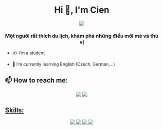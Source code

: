 <h1 align="center">Hi 👋, I'm Cien </h1>
<p align="center"><img src="https://img.icons8.com/color/48/000000/vietnam-circular.png"/></p>
<h3 align="center"> Một người rất thích du lịch, khám phá những điều mới mẻ và thú vị</h3>

- ✍ I'm a student 

- 🌱 I’m currently learning English (Czech, German,...)


## 📫 How to reach me:

<p align="center">
  <a href="https://www.facebook.com/Rabb017/" alt="Facebook">
    <img src="https://img.icons8.com/fluent/48/000000/facebook-new.png" target="_blank" />
  </a> 
  <a href="/https://github.com/SummerBreeze8" alt="Github">
    <img src="https://img.icons8.com/fluent/48/000000/github.png"/>
</p>

## Skills:
<p align="center">
  <img src="https://img.icons8.com/color/48/000000/git.png"/>
  <img src="https://img.icons8.com/color/48/000000/github-2.png"/>
  <img src="https://img.icons8.com/color/48/000000/visual-studio-code-2019.png"/>
  <img src="https://img.icons8.com/color/48/000000/visual-studio-2019.png"/>
</p>


